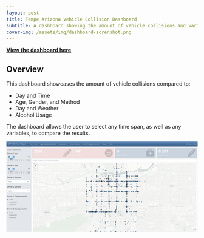 ```yaml
---
layout: post
title: Tempe Arizona Vehicle Collision Dashboard
subtitle: A dashboard showing the amount of vehicle collisions and various variables that impact collisions
cover-img: /assets/img/dashboard-screnshot.png
---
```


[**View the dashboard here**](https://kenaniahdodson.shinyapps.io/final/)

## Overview

This dashboard showcases the amount of vehicle collisions compared to:

-   Day and Time
-   Age, Gender, and Method
-   Day and Weather
-   Alcohol Usage

The dashboard allows the user to select any time span, as well as any variables, to compare the results.

![Dashboard Screenshot](/assets/img/dashboard-screnshot.png)
